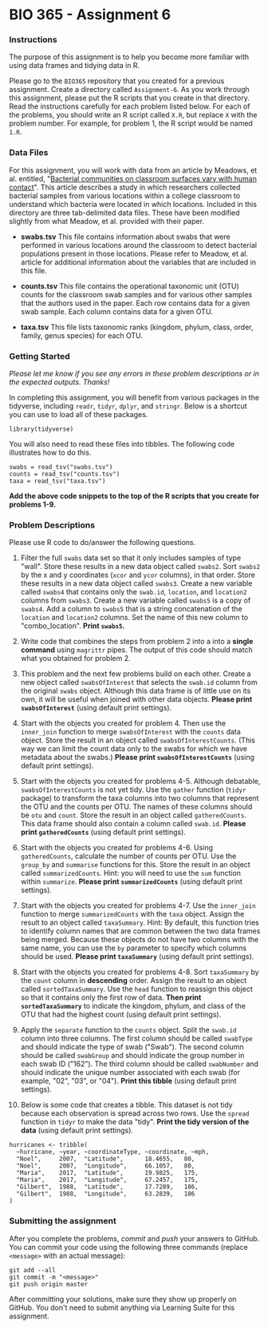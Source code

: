 # BIO 365 - Assignment 6

### Instructions

The purpose of this assignment is to help you become more familiar with using data frames and tidying data in R.

Please go to the `BIO365` repository that you created for a previous assignment. Create a directory called `Assignment-6`. As you work through this assignment, please put the R scripts that you create in that directory. Read the instructions carefully for each problem listed below. For each of the problems, you should write an R script called `X.R`, but replace `X` with the problem number. For example, for problem 1, the R script would be named `1.R`.

### Data Files

For this assignment, you will work with data from an article by Meadows, et al. entitled, "[Bacterial communities on classroom surfaces vary with human contact](https://www.ncbi.nlm.nih.gov/pubmed/24602274)". This article describes a study in which researchers collected bacterial samples from various locations within a college classroom to understand which bacteria were located in which locations. Included in this directory are three tab-delimited data files. These have been modified slightly from what Meadow, et al. provided with their paper.

* **swabs.tsv** This file contains information about swabs that were performed in various locations around the classroom to detect bacterial populations present in those locations. Please refer to Meadow, et al. article for additional information about the variables that are included in this file.

* **counts.tsv** This file contains the operational taxonomic unit (OTU) counts for the classroom swab samples and for various other samples that the authors used in the paper. Each row contains data for a given swab sample. Each column contains data for a given OTU.

* **taxa.tsv** This file lists taxonomic ranks (kingdom, phylum, class, order, family, genus species) for each OTU.

### Getting Started

*Please let me know if you see any errors in these problem descriptions or in the expected outputs. Thanks!*

In completing this assignment, you will benefit from various packages in the tidyverse, including `readr`, `tidyr`, `dplyr`, and `stringr`. Below is a shortcut you can use to load all of these packages.

```
library(tidyverse)
```

You will also need to read these files into tibbles. The following code illustrates how to do this.

```
swabs = read_tsv("swabs.tsv")
counts = read_tsv("counts.tsv")
taxa = read_tsv("taxa.tsv")
```

**Add the above code snippets to the top of the R scripts that you create for problems 1-9.**

### Problem Descriptions

Please use R code to do/answer the following questions.

1. Filter the full `swabs` data set so that it only includes samples of type "wall". Store these results in a new data object called `swabs2`. Sort `swabs2` by the x and y coordinates (`xcor` and `ycor` columns), in that order. Store these results in a new data object called `swabs3`. Create a new variable called `swabs4` that contains only the `swab.id`, `location`, and `location2` columns from `swabs3`. Create a new variable called `swabs5` is a copy of `swabs4`. Add a column to `swabs5` that is a string concatenation of the `location` and `location2` columns. Set the name of this new column to "combo_location". **Print `swabs5`.**

2. Write code that combines the steps from problem 2 into a into a **single command** using `magrittr` pipes. The output of this code should match what you obtained for problem 2.

3. This problem and the next few problems build on each other. Create a new object called `swabsOfInterest` that selects the `swab.id` column from the original `swabs` object. Although this data frame is of little use on its own, it will be useful when joined with other data objects. **Please print `swabsOfInterest`** (using default print settings).
    
4. Start with the objects you created for problem 4. Then use the `inner_join` function to merge `swabsOfInterest` with the `counts` data object. Store the result in an object called `swabsOfInterestCounts`. (This way we can limit the count data only to the swabs for which we have metadata about the swabs.) **Please print `swabsOfInterestCounts`** (using default print settings).

5. Start with the objects you created for problems 4-5. Although debatable, `swabsOfInterestCounts` is not yet tidy. Use the `gather` function (`tidyr` package) to transform the taxa columns into two columns that represent the OTU and the counts per OTU. The names of these columns should be `otu` and `count`. Store the result in an object called `gatheredCounts`. This data frame should also contain a column called `swab.id`. **Please print `gatheredCounts`** (using default print settings).

6. Start with the objects you created for problems 4-6. Using `gatheredCounts`, calculate the number of counts per OTU. Use the `group_by` and `summarise` functions for this. Store the result in an object called `summarizedCounts`. Hint: you will need to use the `sum` function within `summarize`. **Please print `summarizedCounts`** (using default print settings).

7. Start with the objects you created for problems 4-7. Use the `inner_join` function to merge `summarizedCounts` with the `taxa` object. Assign the result to an object called `taxaSummary`. Hint: By default, this function tries to identify column names that are common between the two data frames being merged. Because these objects do not have two columns with the same name, you can use the `by` parameter to specify which columns should be used. **Please print `taxaSummary`** (using default print settings).

8. Start with the objects you created for problems 4-8. Sort `taxaSummary` by the `count` column in **descending** order. Assign the result to an object called `sortedTaxaSummary`. Use the `head` function to reassign this object so that it contains only the first row of data. **Then print `sortedTaxaSummary`** to indicate the kingdom, phylum, and class of the OTU that had the highest count (using default print settings).

9. Apply the `separate` function to the `counts` object. Split the `swab.id` column into three columns. The first column should be called `swabType` and should indicate the type of swab ("Swab"). The second column should be called `swabGroup` and should indicate the group number in each swab ID ("162"). The third column should be called `swabNumber` and should indicate the unique number associated with each swab (for example, "02", "03", or "04"). **Print this tibble**  (using default print settings).

10. Below is some code that creates a tibble. This dataset is not tidy because each observation is spread across two rows. Use the `spread` function in `tidyr` to make the data "tidy". **Print the tidy version of the data** (using default print settings).

```
hurricanes <- tribble(
  ~hurricane, ~year, ~coordinateType, ~coordinate, ~mph,
  "Noel",     2007,  "Latitude",      18.4655,   80,
  "Noel",     2007,  "Longitude",     66.1057,   80,
  "Maria",    2017,  "Latitude",      19.9825,   175,
  "Maria",    2017,  "Longitude",     67.2457,   175,
  "Gilbert",  1988,  "Latitude",      17.7289,   186,
  "Gilbert",  1988,  "Longitude",     63.2839,   186
)
```

### Submitting the assignment

After you complete the problems, *commit* and *push* your answers to GitHub. You can commit your code using the following three commands (replace `<message>` with an actual message):

```
git add --all
git commit -m "<message>"
git push origin master
```

After committing your solutions, make sure they show up properly on GitHub. You don't need to submit anything via Learning Suite for this assignment.
